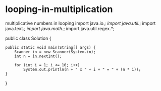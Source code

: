 # looping-in-multiplication
multiplicative numbers in looping
import java.io.*;
import java.util.*;
import java.text.*;
import java.math.*;
import java.util.regex.*;

public class Solution {

    public static void main(String[] args) {
        Scanner in = new Scanner(System.in);
        int n = in.nextInt();
        
        for (int i = 1; i <= 10; i++)
            System.out.println(n + " x " + i + " = " + (n * i));
    }
}
